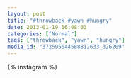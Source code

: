 ```yaml
---
layout: post
title: "#throwback #yawn #hungry"
date: 2013-01-19 16:08:03
categories: ["Normal"]
tags: ["throwback", "yawn", "hungry"]
media_id: "372595644588812633_326209"
---
```


{% instagram %}
